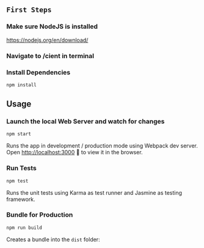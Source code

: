 ## `First Steps`

### Make sure NodeJS is installed

https://nodejs.org/en/download/

### Navigate to /cient in terminal
 
### Install Dependencies

```sh
npm install
```

## Usage

### Launch the local Web Server and watch for changes

```sh
npm start
```

Runs the app in development / production mode using Webpack dev server.
Open [http://localhost:3000](http://localhost:3000) 🎉 to view it in the browser.

### Run Tests

```sh
npm test
```

Runs the unit tests using Karma as test runner and Jasmine as testing framework.

### Bundle for Production

```sh
npm run build
``` 

Creates a bundle into the `dist` folder: